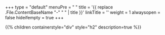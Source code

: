 +++
type = "default"
menuPre = " "
title = '{{ replace .File.ContentBaseName "-" " " | title }}'
linkTitle = ''
weight = 1
alwaysopen = false
hideifempty = true
+++

{{% children containerstyle="div" style="h2" description=true %}}
